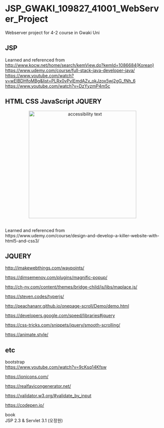 # JSP_GWAKI_109827_41001_WebServer_Project
Webserver project for 4-2 course in Gwaki Uni


## JSP
Learned and referenced from  
http://www.kocw.net/home/search/kemView.do?kemId=1086684(Korean)  
https://www.udemy.com/course/full-stack-java-developer-java/
https://www.youtube.com/watch?v=wEIBDHfoMBg&list=PLRx0vPvlEmdAZv_okJzox5wj2gG_fNh_6
https://www.youtube.com/watch?v=DzYyzmP4m5c

## HTML CSS JavaScript JQUERY

<p align = "center">
<!--   <img src = "https://udemy-certificate.s3.amazonaws.com/image/UC-adf2a5c1-0411-4cbf-8bd9-392f6b616db9.jpg?v=1605010404000" width="350" alt=" "> -->
  <img src = "https://udemy-certificate.s3.amazonaws.com/image/UC-adf2a5c1-0411-4cbf-8bd9-392f6b616db9.jpg?v=1605010404000" width="350" alt="accessibility text">  
</p> 
<br>                                                                                                                               
Learned and referenced from<br>                
https://www.udemy.com/course/design-and-develop-a-killer-website-with-html5-and-css3/<br>              

## JQUERY
http://imakewebthings.com/waypoints/  
  
https://dimsemenov.com/plugins/magnific-popup/  
  
http://ch-ny.com/content/themes/bridge-child/js/libs/maplace.js/  
  
https://steven.codes/typerjs/  
  
http://peachananr.github.io/onepage-scroll/Demo/demo.html  
  
https://developers.google.com/speed/libraries#jquery  
<script src="https://ajax.googleapis.com/ajax/libs/jquery/3.5.1/jquery.min.js"></script>  

https://css-tricks.com/snippets/jquery/smooth-scrolling/

https://animate.style/

## etc

bootstrap  
https://www.youtube.com/watch?v=9cKsq14Kfsw  
  
https://ionicons.com/

https://realfavicongenerator.net/
  
https://validator.w3.org/#validate_by_input  

https://codepen.io/
  
book    
JSP 2.3 & Servlet 3.1 (오정원)  